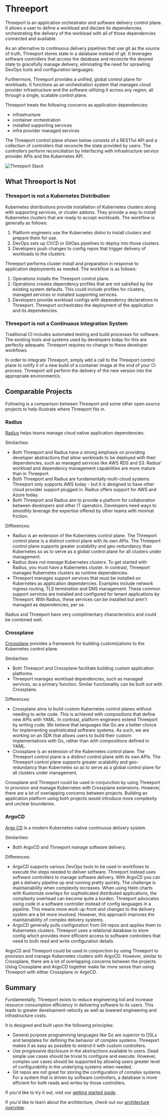 # Threeport

Threeport is an application orchestrator and software delivery control plane.
It allows a user to define a workload and declare its dependencies,
orchestrating the delivery of the workload with all of those dependencies
connected and available.

As an alternative to continuous delivery pipelines that use git as the source
of truth, Threeport stores state in a database instead of git. It leverages
software controllers that access the database and reconcile the desired state
to gracefully manage delivery, eliminating the need for sprawling DevOps tools
and configuration languages.

Furthermore, Threeport provides a unified, global control plane for workloads.
It functions as an orchestration system that manages cloud provider
infrastructure and the software utilizing it across any region, all through a
single, scalable control plane.

Threeport treats the following concerns as application dependencies:

* infrastructure
* container orchestration
* installed supporting services
* infra provider managed services

The Threeport control plane shown below consists of a RESTful API and a
collection of controllers that reconcile the state provided by users.  The
controllers perform reconciliation by interfacing with infrastructure service
provider APIs and the Kubernetes API.

![Threeport Stack](img/ThreeportStack.png)

## What Threeport Is Not

### Threeport is not a Kubernetes Distribution

Kubernetes distributions provide installation of Kubernetes clusters along with
supporting services, or cluster addons.  They provide a way to install
Kubernetes clusters that are ready to accept workloads.  The workflow is
generally as follows:

1. Platform engineers use the Kubernetes distro to install clusters and prepare
   them for use.
2. DevOps sets up CI/CD or GitOps pipelines to deploy into those clusters.
3. Developers push changes to config repos that trigger delivery of workloads to
   the clusters.

Threeport performs cluster install and preparation in response to application
deployments as needed.  The workflow is as follows:

1. Operations installs the Threeport control plane.
2. Operations creates dependency profiles that are not satisfied by the existing
   system defaults.  This could include profiles for clusters, managed services
   or installed supporting services.
3. Developers provide workload configs with dependency declarations to
   Threeport.  Threeport orchestrates the deployment of the application and its
   dependencies.

### Threeport is not a Continuous Integration System

Traditional CI includes automated testing and build processes for software.  The
existing tools and systems used by developers today for this are perfectly
adequate.  Threeport requires no change to these developer workflows.

In order to integrate Threeport, simply add a call to the Threeport control
plane to notify it of a new build of a container image at the end of your CI
process.  Threeport will perform the delivery of the new version into the
appropriate environment/s.

## Comparable Projects

Following is a comparison between Threeport and some other open source projects
to help illustrate where Threeport fits in.

### Radius

[Radius](https://radapp.io/) helps teams manage cloud native application
dependencies.

Similarities:

* Both Threeport and Radius have a strong emphasis on providing developer
  abstractions that allow workloads to be deployed _with_ their dependencies,
  such as managed services like AWS RDS and S3.  Radius' workload and dependency
  management capabilities are more mature than in Threeport.
* Both Threeport and Radius are fundamentally multi-cloud systems.  Threeport
  only supports AWS today - but it is designed to have other cloud provider
  support plugged in.  Radius offers support for AWS and Azure today.
* Both Threeport and Radius aim to provide a platform for collaboration between
  developers and other IT operators.  Developers need ways to smoothly leverage
  the expertise offered by other teams with minimal friction.

Differences:

* Radius is an extension of the Kubernetes control plane.  The Threeport control
  plane is a distinct control plane with its own APIs.  The Threeport control
  plane supports greater scalability and geo-redundancy than Kubernetes so as to
  serve as a global control plane for all clusters under management.
* Radius does not manage Kubernetes clusters.  To get started with Radius, you
  must have a Kubernetes cluster.  In contrast, Threeport manages Kubernetes
  clusters as runtime dependencies.
* Threeport manages support services that must be installed on Kubernetes as
  application dependencies.  Examples include network ingress routing, TLS
  termination and DNS management.  These common support services are installed
  and configured for tenant applications by Threeport.  With Radius, these
  services can be installed but aren't managed as dependencies, per se.

Radius and Threeport have very complimentary characteristics and could be
combined well.

### Crossplane

[Crossplane](https://www.crossplane.io/) provides a framework for building
customizations to the Kubernetes control plane.

Similarities:

* Both Threeport and Crossplane facilitate building custom application
  platforms.
* Threeport manages workload dependencies, such as managed services, as a
  primary function.  Similar functionality can be built out with Crossplane.

Differences:

* Crossplane aims to build custom Kubernetes control planes without needing to
  write code.  This is achieved with compositions that define new APIs with YAML.
  In contrast, platform engineers extend Threeport by writing code.  We believe
  that languages like Go are a better choice for implementing sophisticated
  software systems.  As such, we are working on an SDK that allows users to
  build their custom implementations with Go, rather than with compositions
  defined in YAML.
* Crossplane is an extension of the Kubernetes control plane.  The Threeport control
  plane is a distinct control plane with its own APIs.  The Threeport control
  plane supports greater scalability and geo-redundancy than Kubernetes so as to
  serve as a global control plane for all clusters under management.

Crossplane and Threeport could be used in conjunction by using Threeport to
provision and manage Kubernetes with Crossplane extensions.  However, there are a
lot of overlapping concerns between projects.  Building an application platform
using both projects would introduce more complexity and unclear boundaries.

### ArgoCD

[Argo CD](https://argoproj.github.io/cd/) is a modern Kubernetes-native
continuous delivery system.

Similarities:

* Both ArgoCD and Threeport manage software delivery.

Differences:

* ArgoCD supports various DevOps tools to be used in workflows to execute the
  steps needed to deliver software.  Threeport instead uses software
  controllers to manage software delivery.  With ArgoCD you can get a delivery
  pipeline up and running pretty quickly.  The challenge is maintainability when
  complexity increases.  When using Helm charts with Kustomize overlays for
  sophisticated distributed applications, the complexity overhead can become
  quite a burden.  Threeport advocates using code in a software controller
  instead of config languages in a pipeline.  This means more work up-front and
  changes to the delivery system are a bit more involved.  However, this
  approach improves the maintainability of complex delivery systems.
* ArgoCD generally pulls configuration from Git repos and applies them to
  Kubernetes clusters.  Threeport uses a relational database to store config
  which provides more efficient access to software controllers that need to both
  read and write configuration details.

ArgoCD and Threeport could be used in conjunction by using Threeport to
provision and manage Kubernetes clusters with ArgoCD.  However, similar to
Crossplane, there are a lot of overlapping concerns between the projects.  Using
Crossplane and ArgoCD together make far more sense than using Threeport with
either Crossplane or ArgoCD.

## Summary

Fundamentally, Threeport exists to reduce engineering toil and increase resource
consumption efficiency in delivering software to its users.  This leads to
greater development velocity as well as lowered engineering and infrastructure
costs.

It is designed and built upon the following principles:

* General purpose programming languages like Go are superior to DSLs and
  templates for defining the behavior of complex systems.  Threeport makes it as
  easy as possible to extend it with custom controllers.
* Use progressive disclosure in the abstractions available to users.  Dead
  simple use cases should be trivial to configure and execute.  However, complex
  use cases should be supported by allowing users greater level of
  configurability in the underlying systems when needed.
* Git repos are not great for storing the configuration of complex systems.  For
  a system that is driven by software controllers, a database is more efficient
  for both reads and writes by those controllers.

If you'd like to try it out, visit our [getting started
guide](guides/getting-started/).

If you'd like to learn about the architecture, check out our [architecture
overview](architecture/overview/).

